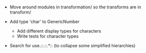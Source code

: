 * Move around modules in transformation/ so the transforms are in transform/
* Add type 'char' to GenericNumber
  * Add different display types for characters
  * Write tests for character types

* Search for use.*::.*::.*:: (to collapse some simplified hierarchies)
